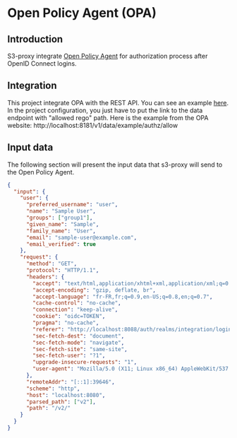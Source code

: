 # Open Policy Agent (OPA)

## Introduction

S3-proxy integrate [Open Policy Agent](https://www.openpolicyagent.org/) for authorization process after OpenID Connect logins.

## Integration

This project integrate OPA with the REST API. You can see an example [here](https://www.openpolicyagent.org/docs/latest/integration/#integrating-with-the-rest-api). In the project configuration, you just have to put the link to the data endpoint with "allowed rego" path. Here is the example from the OPA website: http://localhost:8181/v1/data/example/authz/allow

## Input data

The following section will present the input data that s3-proxy will send to the Open Policy Agent.

```json
{
  "input": {
    "user": {
      "preferred_username": "user",
      "name": "Sample User",
      "groups": ["group1"],
      "given_name": "Sample",
      "family_name": "User",
      "email": "sample-user@example.com",
      "email_verified": true
    },
    "request": {
      "method": "GET",
      "protocol": "HTTP/1.1",
      "headers": {
        "accept": "text/html,application/xhtml+xml,application/xml;q=0.9,image/webp,image/apng,*/*;q=0.8,application/signed-exchange;v=b3;q=0.9",
        "accept-encoding": "gzip, deflate, br",
        "accept-language": "fr-FR,fr;q=0.9,en-US;q=0.8,en;q=0.7",
        "cache-control": "no-cache",
        "connection": "keep-alive",
        "cookie": "oidc=TOKEN",
        "pragma": "no-cache",
        "referer": "http://localhost:8088/auth/realms/integration/login-actions/authenticate?execution=end",
        "sec-fetch-dest": "document",
        "sec-fetch-mode": "navigate",
        "sec-fetch-site": "same-site",
        "sec-fetch-user": "?1",
        "upgrade-insecure-requests": "1",
        "user-agent": "Mozilla/5.0 (X11; Linux x86_64) AppleWebKit/537.36 (KHTML, like Gecko) Chrome/81.0.4044.138 Safari/537.36"
      },
      "remoteAddr": "[::1]:39646",
      "scheme": "http",
      "host": "localhost:8080",
      "parsed_path": ["v2"],
      "path": "/v2/"
    }
  }
}
```
